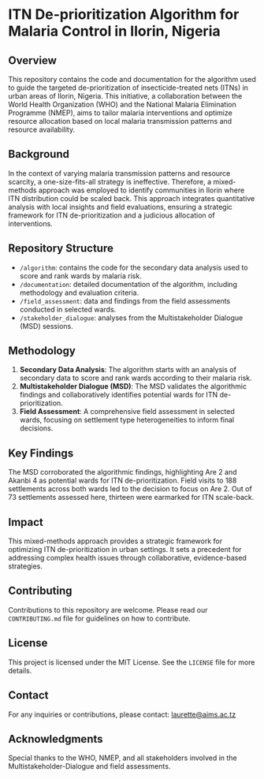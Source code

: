 # ITN De-prioritization Algorithm for Malaria Control in Ilorin, Nigeria

## Overview
This repository contains the code and documentation for the algorithm used to guide the targeted de-prioritization of insecticide-treated nets (ITNs) in urban areas of Ilorin, Nigeria. This initiative, a collaboration between the World Health Organization (WHO) and the National Malaria Elimination Programme (NMEP), aims to tailor malaria interventions and optimize resource allocation based on local malaria transmission patterns and resource availability.

## Background
In the context of varying malaria transmission patterns and resource scarcity, a one-size-fits-all strategy is ineffective. Therefore, a mixed-methods approach was employed to identify communities in Ilorin where ITN distribution could be scaled back. This approach integrates quantitative analysis with local insights and field evaluations, ensuring a strategic framework for ITN de-prioritization and a judicious allocation of interventions.

## Repository Structure
- `/algorithm`: contains the code for the secondary data analysis used to score and rank wards by malaria risk.
- `/documentation`: detailed documentation of the algorithm, including methodology and evaluation criteria.
- `/field_assessment`: data and findings from the field assessments conducted in selected wards.
- `/stakeholder_dialogue`: analyses from the Multistakeholder Dialogue (MSD) sessions.

## Methodology
1. **Secondary Data Analysis**: The algorithm starts with an analysis of secondary data to score and rank wards according to their malaria risk.
2. **Multistakeholder Dialogue (MSD)**: The MSD validates the algorithmic findings and collaboratively identifies potential wards for ITN de-prioritization.
3. **Field Assessment**: A comprehensive field assessment in selected wards, focusing on settlement type heterogeneities to inform final decisions.

## Key Findings
The MSD corroborated the algorithmic findings, highlighting Are 2 and Akanbi 4 as potential wards for ITN de-prioritization.
Field visits to 188 settlements across both wards led to the decision to focus on Are 2. Out of 73 settlements assessed here, thirteen were earmarked for ITN scale-back.

## Impact
This mixed-methods approach provides a strategic framework for optimizing ITN de-prioritization in urban settings. It sets a precedent for addressing complex health issues through collaborative, evidence-based strategies.

## Contributing
Contributions to this repository are welcome. Please read our `CONTRIBUTING.md` file for guidelines on how to contribute.

## License
This project is licensed under the MIT License. See the `LICENSE` file for more details.

## Contact
For any inquiries or contributions, please contact: laurette@aims.ac.tz

## Acknowledgments
Special thanks to the WHO, NMEP, and all stakeholders involved in the Multistakeholder-Dialogue and field assessments.
